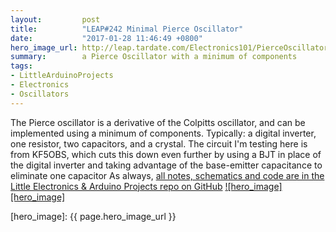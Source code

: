 ```yaml
---
layout:         post
title:          "LEAP#242 Minimal Pierce Oscillator"
date:           "2017-01-28 11:46:49 +0800"
hero_image_url: http://leap.tardate.com/Electronics101/PierceOscillator/assets/PierceOscillator_build.jpg
summary:        a Pierce Oscillator with a minimum of components
tags:
- LittleArduinoProjects
- Electronics
- Oscillators
---
```


The Pierce oscillator is a derivative of the Colpitts oscillator, and can be implemented using a minimum of components. Typically: a digital inverter, one resistor, two capacitors, and a crystal. The circuit I'm testing here is from KF5OBS,
which cuts this down even further by using a BJT in place of the digital inverter and taking advantage of the base-emitter capacitance to eliminate one capacitor
As always, [all notes, schematics and code are in the Little Electronics & Arduino Projects repo on GitHub][project]
[![hero_image][hero_image]][project]

[leap]: http://leap.tardate.com
[project]: https://github.com/tardate/LittleArduinoProjects/tree/master/Electronics101/PierceOscillator
[hero_image]: {{ page.hero_image_url }}
